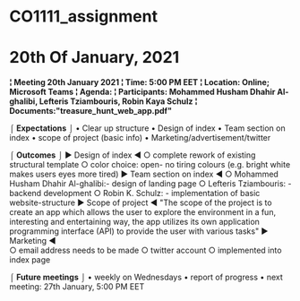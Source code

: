 # CO1111_assignment
# 20th Of January, 2021

**¦ Meeting 20th January 2021
¦ Time: 5:00 PM EET
¦ Location: Online; Microsoft Teams
¦ Agenda:
¦ Participants:  Mohammed Husham Dhahir Al-ghalibi,  Lefteris Tziambouris, Robin Kaya Schulz
¦ Documents:"treasure_hunt_web_app.pdf"**

⌠ **Expectations** ⌡
• Clear up structure 
• Design of index
• Team section on index
• scope of project (basic info)
• Marketing/advertisement/twitter

⌠ **Outcomes** ⌡
► Design of index ◄
○ complete rework of existing structural template
○ color choice: open- no tiring colours (e.g. bright white makes users eyes more tired)
► Team section on index ◄
○ Mohammed Husham Dhahir Al-ghalibi:- design of landing page
○ Lefteris Tziambouris: - backend development
○ Robin K. Schulz: - implementation of basic website-structure
► Scope of project ◄ 
"The scope of the project is to create an app which allows the user to explore the environment in a fun, interesting and entertaining way, the app utilizes its own application programming interface (API) to provide the user with various tasks"
► Marketing ◄  
○ email address needs to be made
○ twitter account
○ implemented into index page

⌠ **Future meetings** ⌡
• weekly on Wednesdays
• report of progress
• next meeting: 27th January, 5:00 PM EET



